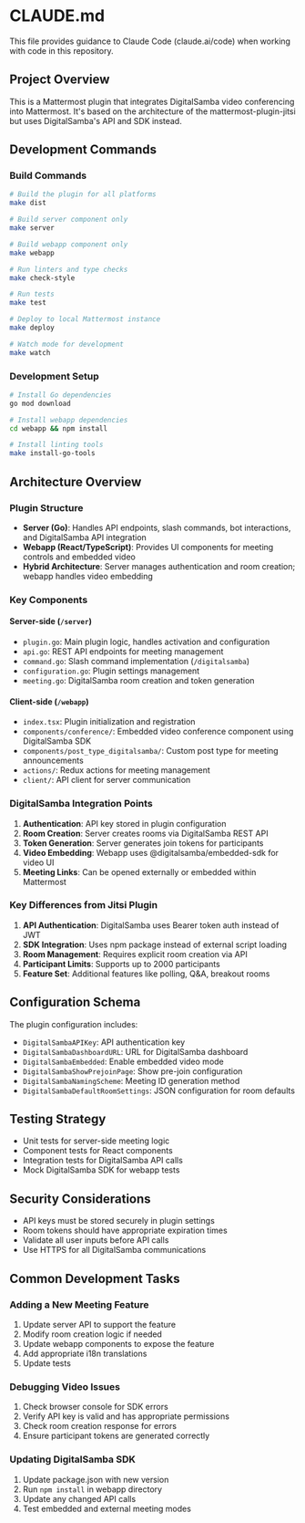 # CLAUDE.md

This file provides guidance to Claude Code (claude.ai/code) when working with code in this repository.

## Project Overview

This is a Mattermost plugin that integrates DigitalSamba video conferencing into Mattermost. It's based on the architecture of the mattermost-plugin-jitsi but uses DigitalSamba's API and SDK instead.

## Development Commands

### Build Commands
```bash
# Build the plugin for all platforms
make dist

# Build server component only
make server

# Build webapp component only  
make webapp

# Run linters and type checks
make check-style

# Run tests
make test

# Deploy to local Mattermost instance
make deploy

# Watch mode for development
make watch
```

### Development Setup
```bash
# Install Go dependencies
go mod download

# Install webapp dependencies
cd webapp && npm install

# Install linting tools
make install-go-tools
```

## Architecture Overview

### Plugin Structure
- **Server (Go)**: Handles API endpoints, slash commands, bot interactions, and DigitalSamba API integration
- **Webapp (React/TypeScript)**: Provides UI components for meeting controls and embedded video
- **Hybrid Architecture**: Server manages authentication and room creation; webapp handles video embedding

### Key Components

#### Server-side (`/server`)
- `plugin.go`: Main plugin logic, handles activation and configuration
- `api.go`: REST API endpoints for meeting management
- `command.go`: Slash command implementation (`/digitalsamba`)
- `configuration.go`: Plugin settings management
- `meeting.go`: DigitalSamba room creation and token generation

#### Client-side (`/webapp`)
- `index.tsx`: Plugin initialization and registration
- `components/conference/`: Embedded video conference component using DigitalSamba SDK
- `components/post_type_digitalsamba/`: Custom post type for meeting announcements
- `actions/`: Redux actions for meeting management
- `client/`: API client for server communication

### DigitalSamba Integration Points

1. **Authentication**: API key stored in plugin configuration
2. **Room Creation**: Server creates rooms via DigitalSamba REST API
3. **Token Generation**: Server generates join tokens for participants
4. **Video Embedding**: Webapp uses @digitalsamba/embedded-sdk for video UI
5. **Meeting Links**: Can be opened externally or embedded within Mattermost

### Key Differences from Jitsi Plugin

1. **API Authentication**: DigitalSamba uses Bearer token auth instead of JWT
2. **SDK Integration**: Uses npm package instead of external script loading
3. **Room Management**: Requires explicit room creation via API
4. **Participant Limits**: Supports up to 2000 participants
5. **Feature Set**: Additional features like polling, Q&A, breakout rooms

## Configuration Schema

The plugin configuration includes:
- `DigitalSambaAPIKey`: API authentication key
- `DigitalSambaDashboardURL`: URL for DigitalSamba dashboard
- `DigitalSambaEmbedded`: Enable embedded video mode
- `DigitalSambaShowPrejoinPage`: Show pre-join configuration
- `DigitalSambaNamingScheme`: Meeting ID generation method
- `DigitalSambaDefaultRoomSettings`: JSON configuration for room defaults

## Testing Strategy

- Unit tests for server-side meeting logic
- Component tests for React components
- Integration tests for DigitalSamba API calls
- Mock DigitalSamba SDK for webapp tests

## Security Considerations

- API keys must be stored securely in plugin settings
- Room tokens should have appropriate expiration times
- Validate all user inputs before API calls
- Use HTTPS for all DigitalSamba communications

## Common Development Tasks

### Adding a New Meeting Feature
1. Update server API to support the feature
2. Modify room creation logic if needed
3. Update webapp components to expose the feature
4. Add appropriate i18n translations
5. Update tests

### Debugging Video Issues
1. Check browser console for SDK errors
2. Verify API key is valid and has appropriate permissions
3. Check room creation response for errors
4. Ensure participant tokens are generated correctly

### Updating DigitalSamba SDK
1. Update package.json with new version
2. Run `npm install` in webapp directory
3. Update any changed API calls
4. Test embedded and external meeting modes